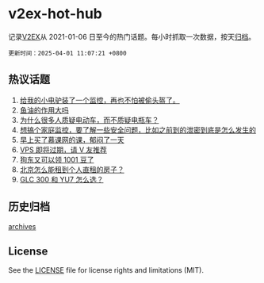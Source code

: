 # v2ex-hot-hub

 记录[V2EX](https://www.v2ex.com/)从 2021-01-06 日至今的热门话题。每小时抓取一次数据，按天[归档](archives)。

`更新时间：2025-04-01 11:07:21 +0800`

## 热议话题

1. [给我的小电驴装了一个监控，再也不怕被偷头盔了。](https://www.v2ex.com/t/1122268)
1. [鱼油的作用大吗](https://www.v2ex.com/t/1122336)
1. [为什么很多人质疑电动车，而不质疑电瓶车？](https://www.v2ex.com/t/1122262)
1. [想搞个家庭监控，要了解一些安全问题，比如之前到的泄密到底是怎么发生的](https://www.v2ex.com/t/1122241)
1. [早上买了慕课网的课，郁闷了一天](https://www.v2ex.com/t/1122360)
1. [VPS 即将过期，请 V 友推荐](https://www.v2ex.com/t/1122240)
1. [狗东又可以领 1001 豆了](https://www.v2ex.com/t/1122351)
1. [北京怎么能租到个人直租的房子？](https://www.v2ex.com/t/1122259)
1. [GLC 300 和 YU7 怎么选？](https://www.v2ex.com/t/1122433)

## 历史归档

[archives](archives)

## License

See the [LICENSE](LICENSE) file for license rights and limitations (MIT).
